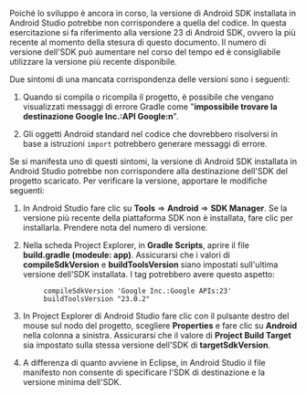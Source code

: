 Poiché lo sviluppo è ancora in corso, la versione di Android SDK installata in Android Studio potrebbe non corrispondere a quella del codice. In questa esercitazione si fa riferimento alla versione 23 di Android SDK, ovvero la più recente al momento della stesura di questo documento. Il numero di versione dell'SDK può aumentare nel corso del tempo ed è consigliabile utilizzare la versione più recente disponibile.

Due sintomi di una mancata corrispondenza delle versioni sono i seguenti:

1. Quando si compila o ricompila il progetto, è possibile che vengano visualizzati messaggi di errore Gradle come "**impossibile trovare la destinazione Google Inc.:API Google:n**".

2. Gli oggetti Android standard nel codice che dovrebbero risolversi in base a istruzioni `import` potrebbero generare messaggi di errore.

Se si manifesta uno di questi sintomi, la versione di Android SDK installata in Android Studio potrebbe non corrispondere alla destinazione dell'SDK del progetto scaricato. Per verificare la versione, apportare le modifiche seguenti:


1. In Android Studio fare clic su **Tools** => **Android** => **SDK Manager**. Se la versione più recente della piattaforma SDK non è installata, fare clic per installarla. Prendere nota del numero di versione.

2. Nella scheda Project Explorer, in **Gradle Scripts**, aprire il file **build.gradle (modeule: app)**. Assicurarsi che i valori di **compileSdkVersion** e **buildToolsVersion** siano impostati sull'ultima versione dell'SDK installata. I tag potrebbero avere questo aspetto:
 
	 	    compileSdkVersion 'Google Inc.:Google APIs:23'
    		buildToolsVersion "23.0.2"
	
3. In Project Explorer di Android Studio fare clic con il pulsante destro del mouse sul nodo del progetto, scegliere **Properties** e fare clic su **Android** nella colonna a sinistra. Assicurarsi che il valore di **Project Build Target** sia impostato sulla stessa versione dell'SDK di **targetSdkVersion**.

4. A differenza di quanto avviene in Eclipse, in Android Studio il file manifesto non consente di specificare l'SDK di destinazione e la versione minima dell'SDK.

<!---HONumber=AcomDC_0224_2016-->